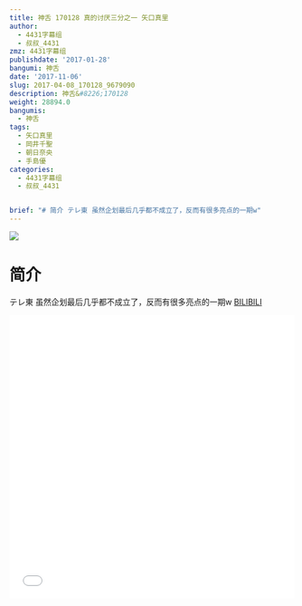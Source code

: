 ```yaml
---
title: 神舌 170128 真的讨厌三分之一 矢口真里
author:
  - 4431字幕组
  - 叔叔_4431
zmz: 4431字幕组
publishdate: '2017-01-28'
bangumi: 神舌
date: '2017-11-06'
slug: 2017-04-08_170128_9679090
description: 神舌&#8226;170128
weight: 28894.0
bangumis:
  - 神舌
tags:
  - 矢口真里
  - 岡井千聖
  - 朝日奈央
  - 手島優
categories:
  - 4431字幕组
  - 叔叔_4431


brief: "# 简介 テレ東 虽然企划最后几乎都不成立了，反而有很多亮点的一期w"
---
```

![](https://i.imgur.com/eykG3ka.png)
# 简介  
テレ東
虽然企划最后几乎都不成立了，反而有很多亮点的一期w
  [BILIBILI](https://www.bilibili.com/video/av9679090/)

  <iframe src="//www.bilibili.com/blackboard/player.html?aid=9679090" width="100%" height="500" frameborder="0" allowfullscreen="allowfullscreen"></iframe>
